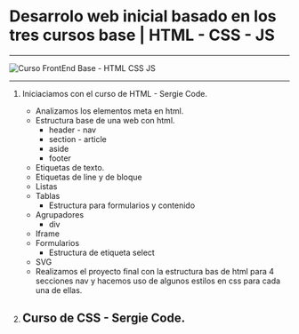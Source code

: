 # Desarrolo web inicial basado en los tres cursos base | HTML - CSS - JS

---

![Curso FrontEnd Base - HTML CSS JS](../TRES%20CURSOS/HTML/assets/img/portada.jpg)

---

1. Iniciaciamos con el curso de HTML - Sergie Code.

   - Analizamos los elementos meta en html.
   - Estructura base de una web con html.
     - header - nav
     - section - article
     - aside
     - footer
   - Etiquetas de texto.
   - Etiquetas de line y de bloque
   - Listas
   - Tablas
     - Estructura para formularios y contenido
   - Agrupadores
     - div
   - Iframe
   - Formularios
     - Estructura de etiqueta select
   - SVG
   - Realizamos el proyecto final con la estructura bas de html para 4 secciones nav y hacemos uso de algunos estilos en css para cada una de ellas.

2. ## Curso de CSS - Sergie Code.
